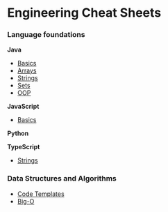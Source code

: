# Engineering Cheat Sheets

### Language foundations

**Java**

- [Basics](./language_foundations/java_basics.md)
- [Arrays](./language_foundations/java_arrays.md)
- [Strings](./language_foundations/java_strings.md)
- [Sets](./language_foundations/java_sets.md)
- [OOP](./language_foundations/java_oop.md)

**JavaScript**

- [Basics](./language_foundations/js_basics.md)

**Python**

**TypeScript**

- [Strings](./language_foundations/ts_strings.md)

### Data Structures and Algorithms

- [Code Templates](./data_structures/code_templates.md)
- [Big-O](./data_structures/big_o.md)
